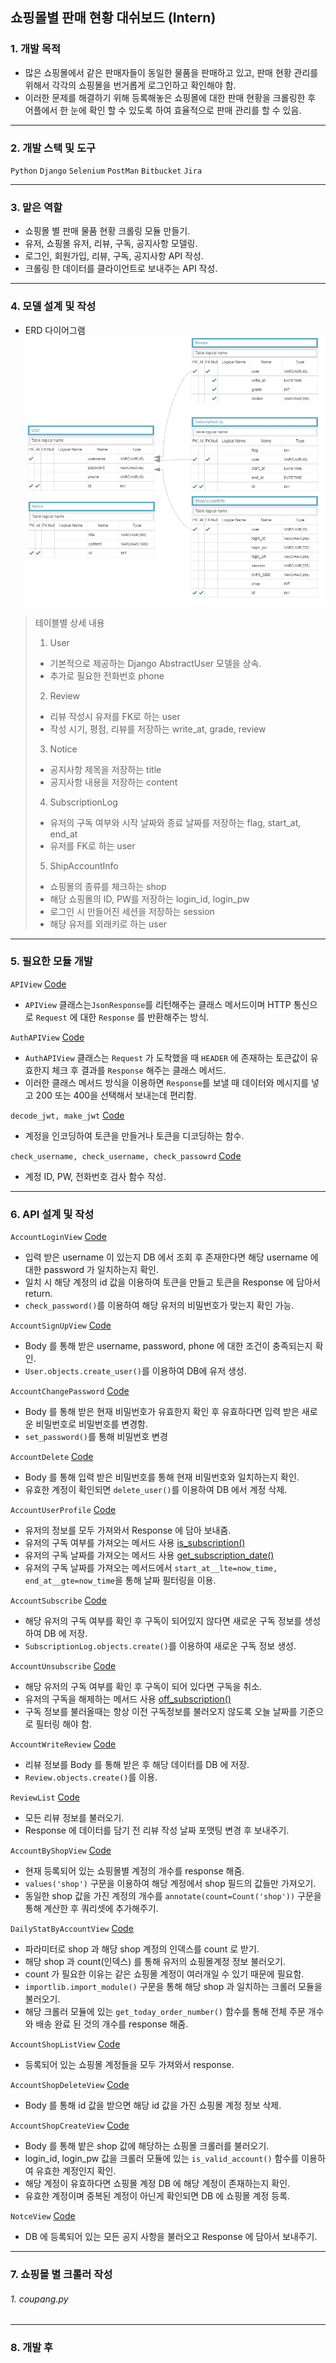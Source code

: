 ## 쇼핑몰별 판매 현황 대쉬보드 (Intern)

### 1. 개발 목적
* 많은 쇼핑몰에서 같은 판매자들이 동일한 물품을 판매하고 있고, 판매 현황 관리를 위해서 각각의 쇼핑몰을 번거롭게 로그인하고 확인해야 함.
* 이러한 문제를 해결하기 위해 등록해놓은 쇼핑몰에 대한 판매 현황을 크롤링한 후 어플에서 한 눈에 확인 할 수 있도록 하여 효율적으로 판매 관리를 할 수 있음.

<hr>

### 2. 개발 스택 및 도구
`Python`
`Django`
`Selenium`
`PostMan`
`Bitbucket`
`Jira`

<hr>

### 3. 맡은 역할
* 쇼핑몰 별 판매 물품 현황 크롤링 모듈 만들기.
* 유저, 쇼핑몰 유저, 리뷰, 구독, 공지사항 모델링.
* 로그인, 회원가입, 리뷰, 구독, 공지사항 API 작성.
* 크롤링 한 데이터를 클라이언트로 보내주는 API 작성.

<hr>

### 4. 모델 설계 및 작성
* ERD 다이어그램 
![](https://github.com/KangJuSeong/sellerShop_server/blob/main/erd.png)
  
> 테이블별 상세 내용    
> 1. User
>   * 기본적으로 제공하는 Django AbstractUser 모델을 상속.
>   * 추가로 필요한 전화번호 phone
> 2. Review
>   * 리뷰 작성시 유저를 FK로 하는 user
>   * 작성 시기, 평점, 리뷰를 저장하는 write_at, grade, review
> 3. Notice
>   * 공지사항 제목을 저장하는 title
>   * 공지사항 내용을 저장하는 content
> 4. SubscriptionLog
>   * 유저의 구독 여부와 시작 날짜와 종료 날짜를 저장하는 flag, start_at, end_at
>   * 유저를 FK로 하는 user
> 5. ShipAccountInfo
>   * 쇼핑몰의 종류를 체크하는 shop
>   * 해당 쇼핑몰의 ID, PW를 저장하는 login_id, login_pw
>   * 로그인 시 만들어진 세션을 저장하는 session
>   * 해당 유저를 외래키로 하는 user

<hr>

### 5. 필요한 모듈 개발

`APIView` [Code](https://github.com/KangJuSeong/sellerShop_server/blob/337a439a87aea4579bf588a2d885e23c84ea45d0/shoppingmall_back/utils/views.py#L10-L24)
* `APIView` 클래스는`JsonResponse`를 리턴해주는 클래스 메서드이며 HTTP 통신으로 `Request` 에 대한 `Response` 를 반환해주는 방식.   

`AuthAPIView` [Code](https://github.com/KangJuSeong/sellerShop_server/blob/0cc691ae359f7f96e16b0b3d9db29c3d49044ba3/shoppingmall_back/utils/views.py#L27-L41)   
* `AuthAPIView` 클래스는 `Request` 가 도착했을 때 `HEADER` 에 존재하는 토큰값이 유효한지 체크 후 결과를 `Response` 해주는 클래스 메서드.
* 이러한 클래스 메서드 방식을 이용하면 `Response`를 보낼 때 데이터와 메시지를 넣고 200 또는 400을 선택해서 보내는데 편리함.

`decode_jwt, make_jwt` [Code](https://github.com/KangJuSeong/sellerShop_server/blob/0cc691ae359f7f96e16b0b3d9db29c3d49044ba3/shoppingmall_back/utils/functions.py#L40-L49)
* 계정을 인코딩하여 토큰을 만들거나 토큰을 디코딩하는 함수.

`check_username, check_username, check_passowrd` [Code](https://github.com/KangJuSeong/sellerShop_server/blob/0cc691ae359f7f96e16b0b3d9db29c3d49044ba3/shoppingmall_back/utils/functions.py#L52-L81)  
* 계정 ID, PW, 전화번호 검사 함수 작성.

<hr>

### 6. API 설계 및 작성

`AccountLoginView` [Code](https://github.com/KangJuSeong/sellerShop_server/blob/0cc691ae359f7f96e16b0b3d9db29c3d49044ba3/shoppingmall_back/apis/v1/views.py#L125-L139)   
* 입력 받은 username 이 있는지 DB 에서 조회 후 존재한다면 해당 username 에 대한 password 가 일치하는지 확인.
* 일치 시 해당 계정의 id 값을 이용하여 토큰을 만들고 토큰을 Response 에 담아서 return.
* `check_password()`를 이용하여 해당 유저의 비밀번호가 맞는지 확인 가능.

`AccountSignUpView` [Code](https://github.com/KangJuSeong/sellerShop_server/blob/0cc691ae359f7f96e16b0b3d9db29c3d49044ba3/shoppingmall_back/apis/v1/views.py#L142-L168)
* Body 를 통해 받은 username, password, phone 에 대한 조건이 충족되는지 확인.
* `User.objects.create_user()`를 이용하여 DB에 유저 생성.

`AccountChangePassword` [Code](https://github.com/KangJuSeong/sellerShop_server/blob/0cc691ae359f7f96e16b0b3d9db29c3d49044ba3/shoppingmall_back/apis/v1/views.py#L171-L185)
* Body 를 통해 받은 현재 비밀번호가 유효한지 확인 후 유효하다면 입력 받은 새로운 비밀번호로 비밀번호를 변경함.
* `set_password()`를 통해 비밀번호 변경

`AccountDelete` [Code](https://github.com/KangJuSeong/sellerShop_server/blob/0cc691ae359f7f96e16b0b3d9db29c3d49044ba3/shoppingmall_back/apis/v1/views.py#L188-L198)
* Body 를 통해 입력 받은 비밀번호를 통해 현재 비밀번호와 일치하는지 확인.
* 유효한 계정이 확인되면 `delete_user()`를 이용하여 DB 에서 계정 삭제.

`AccountUserProfile` [Code](https://github.com/KangJuSeong/sellerShop_server/blob/0cc691ae359f7f96e16b0b3d9db29c3d49044ba3/shoppingmall_back/apis/v1/views.py#L201-L211)
* 유저의 정보를 모두 가져와서 Response 에 담아 보내줌.
* 유저의 구독 여부를 가져오는 메서드 사용 [is_subscription()](https://github.com/KangJuSeong/sellerShop_server/blob/0cc691ae359f7f96e16b0b3d9db29c3d49044ba3/shoppingmall_back/accounts/models.py#L44-L50)
* 유저의 구독 날짜를 가져오는 메서드 사용 [get_subscription_date()](https://github.com/KangJuSeong/sellerShop_server/blob/0cc691ae359f7f96e16b0b3d9db29c3d49044ba3/shoppingmall_back/accounts/models.py#L52-L55)
* 유저의 구독 날짜를 가져오는 메서드에서 `start_at__lte=now_time, end_at__gte=now_time`을 통해 날짜 필터링을 이용.

`AccountSubscribe` [Code](https://github.com/KangJuSeong/sellerShop_server/blob/0cc691ae359f7f96e16b0b3d9db29c3d49044ba3/shoppingmall_back/apis/v1/views.py#L214-L221)
* 해당 유저의 구독 여부를 확인 후 구독이 되어있지 않다면 새로운 구독 정보를 생성하여 DB 에 저장.
* `SubscriptionLog.objects.create()`를 이용하여 새로운 구독 정보 생성.

`AccountUnsubscribe` [Code](https://github.com/KangJuSeong/sellerShop_server/blob/0cc691ae359f7f96e16b0b3d9db29c3d49044ba3/shoppingmall_back/apis/v1/views.py#L224-L230)
* 해당 유저의 구독 여부를 확인 후 구독이 되어 있다면 구독을 취소.
* 유저의 구독을 해제하는 메서드 사용 [off_subscription()](https://github.com/KangJuSeong/sellerShop_server/blob/f053f8603cb8044d0b6d2954c2ec9c4326c3c0ea/shoppingmall_back/accounts/models.py#L57-L62)
* 구독 정보를 불러올때는 항상 이전 구독정보를 불러오지 않도록 오늘 날짜를 기준으로 필터링 해야 함.

`AccountWriteReview` [Code](https://github.com/KangJuSeong/sellerShop_server/blob/0cc691ae359f7f96e16b0b3d9db29c3d49044ba3/shoppingmall_back/apis/v1/views.py#L233-L240)
* 리뷰 정보를 Body 를 통해 받은 후 해당 데이터를 DB 에 저장.
* `Review.objects.create()`를 이용.

`ReviewList` [Code](https://github.com/KangJuSeong/sellerShop_server/blob/0cc691ae359f7f96e16b0b3d9db29c3d49044ba3/shoppingmall_back/apis/v1/views.py#L243-L251)
* 모든 리뷰 정보를 불러오기.
* Response 에 데이터를 담기 전 리뷰 작성 날짜 포맷팅 변경 후 보내주기.

`AccountByShopView` [Code](https://github.com/KangJuSeong/sellerShop_server/blob/0cc691ae359f7f96e16b0b3d9db29c3d49044ba3/shoppingmall_back/apis/v1/views.py#L21-L25)
* 현재 등록되어 있는 쇼핑몰별 계정의 개수를 response 해줌.
* `values('shop')` 구문을 이용하여 해당 계정에서 shop 필드의 값들만 가져오기.
* 동일한 shop 값을 가진 계정의 개수를 `annotate(count=Count('shop'))` 구문을 통해 계산한 후 쿼리셋에 추가해주기.

`DailyStatByAccountView` [Code](https://github.com/KangJuSeong/sellerShop_server/blob/0cc691ae359f7f96e16b0b3d9db29c3d49044ba3/shoppingmall_back/apis/v1/views.py#L28-L47)
* 파라미터로 shop 과 해당 shop 계정의 인덱스를 count 로 받기.
* 해당 shop 과 count(인덱스) 를 통해 유저의 쇼핑몰계정 정보 불러오기.
* count 가 필요한 이유는 같은 쇼핑몰 계정이 여러개일 수 있기 때문에 필요함.
* `importlib.import_module()` 구문을 통해 해당 shop 과 일치하는 크롤러 모듈을 불러오기.
* 해당 크롤러 모듈에 있는 `get_today_order_number()` 함수를 통해 전체 주문 개수와 배송 완료 된 것의 개수를 response 해줌.

`AccountShopListView` [Code](https://github.com/KangJuSeong/sellerShop_server/blob/0cc691ae359f7f96e16b0b3d9db29c3d49044ba3/shoppingmall_back/apis/v1/views.py#L50-L61)
* 등록되어 있는 쇼핑몰 계정들을 모두 가져와서 response.

`AccountShopDeleteView` [Code](https://github.com/KangJuSeong/sellerShop_server/blob/0cc691ae359f7f96e16b0b3d9db29c3d49044ba3/shoppingmall_back/apis/v1/views.py#L64-L76)
* Body 를 통해 id 값을 받으면 해당 id 값을 가진 쇼핑몰 계정 정보 삭제.

`AccountShopCreateView` [Code](https://github.com/KangJuSeong/sellerShop_server/blob/0cc691ae359f7f96e16b0b3d9db29c3d49044ba3/shoppingmall_back/apis/v1/views.py#L79-L106)
* Body 를 통해 밭은 shop 값에 해당하는 쇼핑몰 크롤러를 불러오기.
* login_id, login_pw 값을 크롤러 모듈에 있는 `is_valid_account()` 함수를 이용하여 유효한 계정인지 확인.
* 해당 계정이 유효하다면 쇼핑몰 계정 DB 에 해당 계정이 존재하는지 확인.
* 유효한 계정이며 중복된 계정이 아닌게 확인되면 DB 에 쇼핑몰 계정 등록.

`NotceView` [Code](https://github.com/KangJuSeong/sellerShop_server/blob/0cc691ae359f7f96e16b0b3d9db29c3d49044ba3/shoppingmall_back/apis/v1/views.py#L109-L122)
* DB 에 등록되어 있는 모든 공지 사항을 불러오고 Response 에 담아서 보내주기.

<hr>

### 7. 쇼핑몰 별 크롤러 작성

###### 1. coupang.py




<hr>

### 8. 개발 후
   








